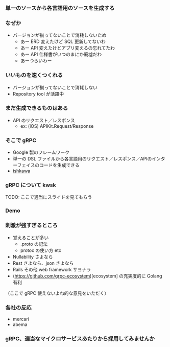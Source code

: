 ### 単一のソースから各言語用のソースを生成する



### なぜか
* バージョンが揃ってないことで消耗しないため
  * あー ERD 変えたけど SQL 更新してないわ
  * あー API 変えたけどアプリ変えるの忘れてたわ
  * あー API 仕様書がいつのまにか廃墟だわ
  * あーつらいわー



### いいものを速くつくれる
* バージョンが揃ってないことで消耗しない
* Repository tool が活躍中



### まだ生成できるものはある
* API のリクエスト／レスポンス
  * ex: (iOS) APIKit.Request/Response



### そこで gRPC
* Google 製のフレームワーク
* 単一の DSL ファイルから各言語用のリクエスト／レスポンス／APIのインターフェイスのコードを生成できる
* [ishkawa](https://blog.ishkawa.org/2018/02/07/1518029093/)



### gRPC について kwsk
TODO: ここで適当にスライドを見てもらう



### Demo



### 刺激が強すぎるところ
* 覚えることが多い
  * .proto の記法
  * protoc の使い方 etc
* Nullability さよなら
* Rest さよなら、json さよなら
* Rails その他 web framework サヨナラ
* (https://github.com/grpc-ecosystem)[ecosystem] の充実度的に Golang 有利



（ここで gRPC 使えないよね的な意見をいただく）



### 各社の反応
* mercari
* abema



### gRPC、適当なマイクロサービスあたりから採用してみませんか
